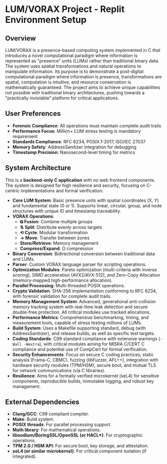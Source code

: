 # LUM/VORAX Project - Replit Environment Setup

## Overview
LUM/VORAX is a presence-based computing system implemented in C that introduces a novel computational paradigm where information is represented as "presence" units (LUMs) rather than traditional binary data. The system uses spatial transformations and natural operations to manipulate information. Its purpose is to demonstrate a post-digital computational paradigm where information is presence, transformations are spatial, computation is intuitive, and resource conservation is mathematically guaranteed. The project aims to achieve unique capabilities not possible with traditional binary architectures, pushing towards a "practically inviolable" platform for critical applications.

## User Preferences
- **Forensic Compliance**: All operations must maintain complete audit trails
- **Performance Focus**: Million+ LUM stress testing is mandatory requirement
- **Standards Compliance**: RFC 6234, POSIX.1-2017, ISO/IEC 27037
- **Memory Safety**: AddressSanitizer integration for debugging
- **Timestamp Precision**: Nanosecond-level timing for metrics

## System Architecture
This is a **backend-only C application** with no web frontend components. The system is designed for high resilience and security, focusing on C-centric implementations and formal verification.

- **Core LUM System**: Basic presence units with spatial coordinates (X, Y) and fundamental state (0 or 1). Supports linear, circular, group, and node structures with unique ID and timestamp traceability.
- **VORAX Operations**:
    - **⧉ Fusion**: Combine multiple groups
    - **⇅ Split**: Distribute evenly across targets
    - **⟲ Cycle**: Modular transformation
    - **→ Move**: Transfer between zones
    - **Store/Retrieve**: Memory management
    - **Compress/Expand**: Ω compression
- **Binary Conversion**: Bidirectional conversion between traditional data and LUMs.
- **Parser**: Custom VORAX language parser for scripting operations.
- **Optimization Modules**: Pareto optimization (multi-criteria with inverse scoring), SIMD acceleration (AVX2/AVX-512), and Zero-Copy Allocation (memory-mapped high-performance allocation).
- **Parallel Processing**: Multi-threaded POSIX operations.
- **Crypto Validation**: SHA-256 implementation conforming to RFC 6234, with forensic validation for complete audit trails.
- **Memory Management System**: Advanced, generational anti-collision memory tracking system with real-time leak detection and secure double-free protection. All critical modules use tracked allocations.
- **Performance Metrics**: Comprehensive benchmarking, timing, and measurement tools, capable of stress testing millions of LUMs.
- **Build System**: Uses a Makefile supporting standard, debug (with AddressSanitizer), and release builds, as well as specific test targets.
- **Coding Standards**: C99 standard compliance with extensive warnings (`-Wall -Wextra`), with critical modules aiming for MISRA C/CERT C compliance and potential use of CompCert for formal verification.
- **Security Enhancements**: Focus on secure C coding practices, static analysis (Frama-C, CBMC), fuzzing (libFuzzer, AFL++), integration with hardware security modules (TPM/HSM), secure boot, and mutual TLS for network communications (via C libraries).
- **Resilience**: Aims for a formally verified microkernel (seL4) for sensitive components, reproducible builds, immutable logging, and robust key management.

## External Dependencies
- **Clang/GCC**: C99 compliant compiler.
- **Make**: Build system.
- **POSIX threads**: For parallel processing support.
- **Math library**: For mathematical operations.
- **libsodium/BoringSSL/OpenSSL (or HACL\*)**: For cryptographic operations.
- **TPM 2.0 / HSM API**: For secure boot, key storage, and attestation.
- **seL4 (or similar microkernel)**: For critical component isolation (if integrated).